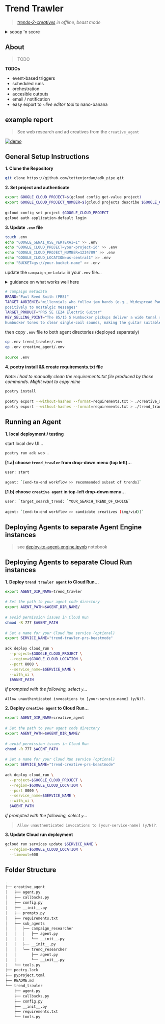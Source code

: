# Trend Trawler

> *[trends-2-creatives](https://github.com/tottenjordan/zghost/tree/main) in offline, beast mode*

<details>
  <summary>scoop 'n score</summary>

> Given a campaign, the trawler sifts through the top 25 trending Search terms, returning a subset of trends

<p align="center">
  <img src='imgs/trend_trawler_banner.png' width="700"/>
</p>

> TODO: Given a campaign and a Search trend, the creative agent conducts web research (for context) and generates candidate ad creatives

</details>

## About

> TODO

**TODOs**
* event-based triggers
* scheduled runs
* orchestration
* accesible outputs
* email / notification
* easy export to ~*live editor tool* to nano-banana


## example report

> See web research and ad creatives from the `creative_agent`

[![demo](https://img.youtube.com/vi/0628QG8J9Mc/hqdefault.jpg)](https://www.youtube.com/watch?v=0628QG8J9Mc)


## General Setup Instructions

**1. Clone the Repository**

```bash
git clone https://github.com/tottenjordan/adk_pipe.git
```

**2. Set project and authenticate**

```bash
export GOOGLE_CLOUD_PROJECT=$(gcloud config get-value project)
export GOOGLE_CLOUD_PROJECT_NUMBER=$(gcloud projects describe $GOOGLE_CLOUD_PROJECT --format="value(projectNumber)")

gcloud config set project $GOOGLE_CLOUD_PROJECT
gcloud auth application-default login
```

**3. Update `.env` file**

```bash
touch .env
echo "GOOGLE_GENAI_USE_VERTEXAI=1" >> .env
echo "GOOGLE_CLOUD_PROJECT=your-project-id" >> .env
echo "GOOGLE_CLOUD_PROJECT_NUMBER=1234789" >> .env
echo "GOOGLE_CLOUD_LOCATION=us-central1" >> .env
echo "BUCKET=gs://your-bucket-name" >> .env
```

update the `campaign_metadata` in your `.env` file...

<details>
  <summary>guidance on what works well here</summary>

**Target Audience:** 
* who are they? what do they want? 
* go beyond typical demographics with...
  * **psychographics:** *people who are frustrated with...* 
  * **lisfestyle:** *frequent travelers; spending most income on concert experiences.*
  * **hobbies, interests, humor**: *music lovers, attend lots of jam band concerts. love surreal memes*
  * **lifestage**: *recent empty-nesters*

**Key Selling Points**

This will be the `{target_products}` 's flavor in the messaging and visual cocnepts
*can be used multiple ways. here are some...*

* What is the `{target_audience}` 's benefit? what will make them really care?
* external factors e.g., if selling sweaters: `it's cold outside`
* don't have to choose a single benefit. if there are several, explain them (experiment with this). However, can hyper-focused on one benefit as well...

  * *"Advanced Night Repair - Ideal for visible age prevention with double action to fight visible effects of free radical damage"*
  * *"Call Screen - Goodbye, spam calls. With Call Screen, Pixel can now detect and filter out even more spam calls. For other calls, it can tell you who’s calling and why before you pick up. Detect and decline spam calls without distracting you."*
  * *"Best Take - Group pics, perfected. Pixel’s Best Take combines similar photos into one fantastic picture where everyone looks their best. AI is able to blend multiple still images to give everyone their best look"*

</details>


```bash
# campaign metadata
BRAND="Paul Reed Smith (PRS)"
TARGET_AUDIENCE="millennials who follow jam bands (e.g., Widespread Panic and Phish), respond 
positively to nostalgic messages"
TARGET_PRODUCT="PRS SE CE24 Electric Guitar"
KEY_SELLING_POINT="The 85/15 S Humbucker pickups deliver a wide tonal range, from thick 
humbucker tones to clear single-coil sounds, making the guitar suitable for various genres."
```

then copy `.env` file to both agent directories (deployed separately)

```bash
cp .env trend_trawler/.env
cp .env creative_agent/.env

source .env
```

**4. poetry install && create requirements.txt file**

*Note: i had to manually clean the requirements.txt file produced by these commands. Might want to copy mine*

```bash
poetry install

poetry export --without-hashes --format=requirements.txt > ./creative_agent/requirements.txt
poetry export --without-hashes --format=requirements.txt > ./trend_trawler/requirements.txt
```

## Running an Agent

**1. local deployment / testing**

start local dev UI...

```bash
poetry run adk web .
```

**[1.a] choose `trend_trawler` from drop-down menu (top left)...**

```bash
user: start

agent: `[end-to-end workflow >> recommended subset of trends]` 
```

**[1.b] choose `creative agent` in top-left drop-down menu...**

```bash
user: `target_search_trend: `YOUR_SEARCH_TREND_OF_CHOICE`

agent: `[end-to-end workflow >> candidate creatives (img/vid)]` 
```

## Deploying Agents to separate Agent Engine instances


> see [deploy-to-agent-engine.ipynb](./deploy-to-agent-engine.ipynb) notebook


## Deploying Agents to separate Cloud Run instances


**1. Deploy `trend trawler agent` to Cloud Run...**

```bash
export AGENT_DIR_NAME=trend_trawler

# Set the path to your agent code directory
export AGENT_PATH=$AGENT_DIR_NAME/

# avoid permission issues in Cloud Run
chmod -R 777 $AGENT_PATH

# Set a name for your Cloud Run service (optional)
export SERVICE_NAME="trend-trawler-prs-beastmode"

adk deploy cloud_run \
  --project=$GOOGLE_CLOUD_PROJECT \
  --region=$GOOGLE_CLOUD_LOCATION \
  --port 8000 \
  --service_name=$SERVICE_NAME \
  --with_ui \
  $AGENT_PATH
```

*if prompted with the following, select `y`...*

`Allow unauthenticated invocations to [your-service-name] (y/N)?.`

**2. Deploy `creative agent` to Cloud Run...**

```bash
export AGENT_DIR_NAME=creative_agent

# Set the path to your agent code directory
export AGENT_PATH=$AGENT_DIR_NAME/

# avoid permission issues in Cloud Run
chmod -R 777 $AGENT_PATH

# Set a name for your Cloud Run service (optional)
export SERVICE_NAME="trend-creative-prs-beastmode"

adk deploy cloud_run \
  --project=$GOOGLE_CLOUD_PROJECT \
  --region=$GOOGLE_CLOUD_LOCATION \
  --port 8000 \
  --service_name=$SERVICE_NAME \
  --with_ui \
  $AGENT_PATH
```

*if prompted with the following, select `y`...*
> `Allow unauthenticated invocations to [your-service-name] (y/N)?.`


**3. Update Cloud run deployment**

```bash
gcloud run services update $SERVICE_NAME \
  --region=$GOOGLE_CLOUD_LOCATION \
  --timeout=600
```


## Folder Structure

```bash
.
├── creative_agent
│   ├── agent.py
│   ├── callbacks.py
│   ├── config.py
│   ├── __init__.py
│   ├── prompts.py
│   ├── requirements.txt
│   ├── sub_agents
│   │   ├── campaign_researcher
│   │   │   ├── agent.py
│   │   │   └── __init__.py
│   │   ├── __init__.py
│   │   └── trend_researcher
│   │       ├── agent.py
│   │       └── __init__.py
│   └── tools.py
├── poetry.lock
├── pyproject.toml
├── README.md
└── trend_trawler
    ├── agent.py
    ├── callbacks.py
    ├── config.py
    ├── __init__.py
    ├── requirements.txt
    └── tools.py
```